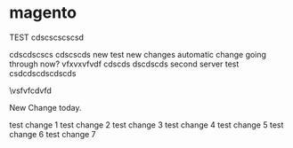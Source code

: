# magento
TEST
cdscscscscsd

cdscdscscs
cdscscds
new test new changes
automatic change going through  now?
vfxvxvfvdf
cdscds dscdscds
second server test
csdcdscdscdscds

\vsfvfcdvfd

New Change today.

test change 1
test change 2
test change 3
test change 4
test change 5
test change 6
test change 7
